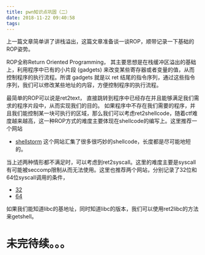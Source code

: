 ```yaml
---
title: pwn知识点巩固（二）
date: 2018-11-22 09:40:58
tags:
---
```

上一篇文章简单讲了讲栈溢出，这篇文章准备谈一谈ROP，顺带记录一下基础的ROP姿势。
<!--- more --->
ROP全称Return Oriented Programming， 其主要思想是在栈缓冲区溢出的基础上，利用程序中已有的小片段 (gadgets) 来改变某些寄存器或者变量的值，从而控制程序的执行流程。所谓 gadgets 就是以 ret 结尾的指令序列，通过这些指令序列，我们可以修改某些地址的内容，方便控制程序的执行流程。

最简单的ROP可以说是ret2text， 直接跳转到程序中已经存在并且能够满足我们需求的程序片段中，从而实现我们的目的。
如果程序中不存在我们需要的程序，并且我们能控制某一块可执行的区域，那么我们可以考虑ret2shellcode，随着ctf难度越来越高，这一种ROP方式的难度主要体现在shellcode的编写上。这里推荐一个网站
* [shellstorm](http://shell-storm.org/shellcode/)
这个网站汇集了很多很巧妙的shellcode，长度都是尽可能地短的。

当上述两种情形都不满足时，可以考虑到ret2syscall。这里的难度主要是syscall有可能被seccomp限制从而无法使用。这里也推荐两个网站，分别记录了32位和64位syscall调用的条件，
* [32](https://syscalls32.paolostivanin.com/)
* [64](http://blog.rchapman.org/posts/Linux_System_Call_Table_for_x86_64/)

如果我们能知道libc的基地址，同时知道libc的版本，我们可以使用ret2libc的方法来getshell。

# 未完待续。。。